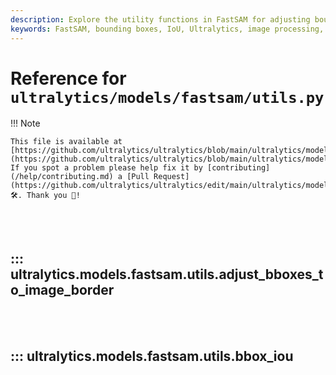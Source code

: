 ```yaml
---
description: Explore the utility functions in FastSAM for adjusting bounding boxes and calculating IoU, benefiting computer vision projects.
keywords: FastSAM, bounding boxes, IoU, Ultralytics, image processing, computer vision
---
```


# Reference for `ultralytics/models/fastsam/utils.py`

!!! Note

    This file is available at [https://github.com/ultralytics/ultralytics/blob/main/ultralytics/models/fastsam/utils.py](https://github.com/ultralytics/ultralytics/blob/main/ultralytics/models/fastsam/utils.py). If you spot a problem please help fix it by [contributing](/help/contributing.md) a [Pull Request](https://github.com/ultralytics/ultralytics/edit/main/ultralytics/models/fastsam/utils.py) 🛠️. Thank you 🙏!

<br><br>

## ::: ultralytics.models.fastsam.utils.adjust_bboxes_to_image_border

<br><br>

## ::: ultralytics.models.fastsam.utils.bbox_iou

<br><br>